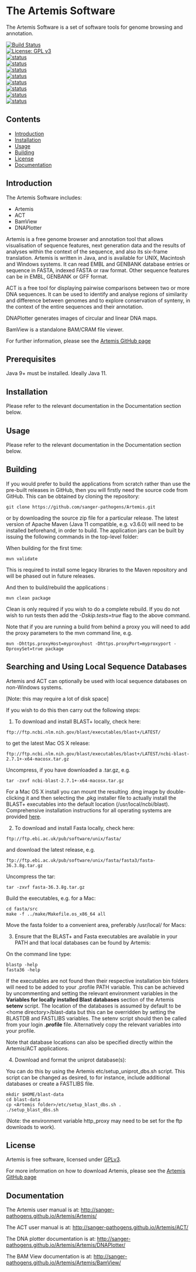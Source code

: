 # The Artemis Software
The Artemis Software is a set of software tools for genome browsing and annotation.

[![Build Status](https://travis-ci.org/sanger-pathogens/Artemis.svg?branch=master)](https://travis-ci.org/sanger-pathogens/Artemis)  
[![License: GPL v3](https://img.shields.io/badge/License-GPL%20v3-brightgreen.svg)](https://github.com/sanger-pathogens/Artemis/blob/master/LICENSE)  
[![status](https://img.shields.io/badge/Bioinformatics-10.1093%2Fbioinformatics%2F16.10.944-brightgreen.svg)](https://doi.org/10.1093/bioinformatics/16.10.944)  
[![status](https://img.shields.io/badge/Bioinformatics-10.1093%2Fbioinformatics%2Fbtr703-brightgreen.svg)](https://doi.org/10.1093/bioinformatics/btr703)   
[![status](https://img.shields.io/badge/Bioinformatics-10.1093%2Fbioinformatics%2Fbtn529-brightgreen.svg)](https://doi.org/10.1093/bioinformatics/btn529)   
[![status](https://img.shields.io/badge/BIB-10.1093%2Fbib%2F4.2.124-brightgreen.svg)](https://doi.org/10.1093/bib/4.2.124)   
[![status](https://img.shields.io/badge/Bioinformatics-10.1093%2Fbioinformatics%2Fbti553-brightgreen.svg)](https://doi.org/10.1093/bioinformatics/bti553)   
[![status](https://img.shields.io/badge/BIB-10.1093%2Fbib%2Fbbr073-brightgreen.svg)](https://doi.org/10.1093/bib/bbr073)   
[![status](https://img.shields.io/badge/Bioinformatics-10.1093%2Fbioinformatics%2Fbtq010-brightgreen.svg)](https://doi.org/10.1093/bioinformatics/btq010)   
[![status](https://img.shields.io/badge/Bioinformatics-10.1093%2Fbioinformatics%2Fbtn578-brightgreen.svg)](https://doi.org/10.1093/bioinformatics/btn578)   

## Contents
  * [Introduction](#introduction)
  * [Installation](#installation)
  * [Usage](#usage)
  * [Building](#building)
  * [License](#license)
  * [Documentation](#documentation)

## Introduction
The Artemis Software includes:

* Artemis
* ACT
* BamView
* DNAPlotter

Artemis is a free genome browser and annotation tool that allows visualisation of sequence features, next generation data and the results of analyses within the context of the sequence, and also its six-frame translation. Artemis is written in Java, and is available for UNIX, Macintosh and Windows systems. It can read EMBL and GENBANK database entries or sequence in FASTA, indexed FASTA or raw format. Other sequence features can be in EMBL, GENBANK or GFF format.

ACT is a free tool for displaying pairwise comparisons between two or more DNA sequences. It can be used to identify and analyse regions of similarity and difference between genomes and to explore conservation of synteny, in the context of the entire sequences and their annotation.

DNAPlotter generates images of circular and linear DNA maps.

BamView is a standalone BAM/CRAM file viewer.

For further information, please see the [Artemis GitHub page](http://sanger-pathogens.github.io/Artemis/)

## Prerequisites

Java 9+ must be installed. Ideally Java 11.

## Installation

Please refer to the relevant documentation in the Documentation section below.

## Usage

Please refer to the relevant documentation in the Documentation section below.

## Building

If you would prefer to build the applications from scratch rather than use the pre-built releases in GitHub, then you will firstly need the source code from GitHub. This can be obtained by cloning the repository:
```
git clone https://github.com/sanger-pathogens/Artemis.git
```
or by downloading the source zip file for a particular release. The latest version of Apache Maven (Java 11 compatible, e.g. v3.6.0) will need to be installed beforehand, in order to build. The application jars can be built by issuing the following commands in the top-level folder:

When building for the first time:
```
mvn validate
```
This is required to install some legacy libraries to the Maven repository and will be phased out in future releases.

And then to build/rebuild the applications :
```
mvn clean package
```
Clean is only required if you wish to do a complete rebuild.
If you do not wish to run tests then add the <i>-Dskip.tests=true</i> flag to the above command.

Note that if you are running a build from behind a proxy you will need to add the proxy parameters to the mvn command line, e.g.
```
mvn -Dhttps.proxyHost=myproxyhost -Dhttps.proxyPort=myproxyport -DproxySet=true package
```

## Searching and Using Local Sequence Databases

Artemis and ACT can optionally be used with local sequence databases on non-Windows systems.

[Note: this may require a lot of disk space]

If you wish to do this then carry out the following steps:

1. To download and install BLAST+ locally, check here:

  ```
  ftp://ftp.ncbi.nlm.nih.gov/blast/executables/blast+/LATEST/
  ```
  to get the latest Mac OS X release:

  ```
  ftp://ftp.ncbi.nlm.nih.gov/blast/executables/blast+/LATEST/ncbi-blast-2.7.1+-x64-macosx.tar.gz
  ```
  Uncompress, if you have downloaded a .tar.gz, e.g.

  ```
  tar -zxvf ncbi-blast-2.7.1+-x64-macosx.tar.gz
  ```
  For a Mac OS X install you can mount the resulting .dmg image by double-clicking it and then selecting the .pkg installer file to actually install the BLAST+ executables into the default location (/usr/local/ncbi/blast). Comprehensive installation instructions for all operating systems are provided  [here](https://www.ncbi.nlm.nih.gov/books/NBK279690/).

2. To download and install Fasta locally, check here:

  ```
  ftp://ftp.ebi.ac.uk/pub/software/unix/fasta/
  ```

  and download the latest release, e.g.

  ```
  ftp://ftp.ebi.ac.uk/pub/software/unix/fasta/fasta3/fasta-36.3.8g.tar.gz
  ```
  Uncompress the tar:

  ```
  tar -zxvf fasta-36.3.8g.tar.gz
  ```

  Build the executables, e.g. for a Mac:

  ```
  cd fasta/src
  make -f ../make/Makefile.os_x86_64 all
  ```
  Move the fasta folder to a convenient area, preferably /usr/local/ for Macs:

3. Ensure that the BLAST+ and Fasta executables are available in your PATH and that local databases can be found by Artemis:

  On the command line type:

  ```
  blastp -help
  fasta36 -help
  ```
  If the executables are not found then their respective installation bin folders will need to be added to your .profile PATH variable. This can be achieved by uncommenting and setting the relevant environment variables in the **Variables for locally installed Blast databases** section of the Artemis **setenv** script. The location of the databases is assumed by default to be &lt;home directory&gt;/blast-data but this can be overridden by setting the BLASTDB and FASTLIBS variables. The setenv script should then be called from your login **.profile** file. Alternatively copy the relevant variables into your profile.

  Note that database locations can also be specified directly within the Artemis/ACT applications.

4. Download and format the uniprot database(s):

  You can do this by using the Artemis etc/setup_uniprot_dbs.sh script. This script can be changed as desired, to for instance, include additional databases or create a FASTLIBS file.

  ```
  mkdir $HOME/blast-data
  cd blast-data
  cp <Artemis folder>/etc/setup_blast_dbs.sh .
  ./setup_blast_dbs.sh
  ```

  (Note: the environment variable http_proxy may need to be set for the ftp downloads to work).

## License
Artemis is free software, licensed under [GPLv3](https://github.com/sanger-pathogens/artemis/blob/master/LICENSE).

For more information on how to download Artemis, please see the [Artemis GitHub page](http://sanger-pathogens.github.io/Artemis/)

## Documentation

The Artemis user manual is at:
  http://sanger-pathogens.github.io/Artemis/Artemis/

The ACT user manual is at:
  http://sanger-pathogens.github.io/Artemis/ACT/

The DNA plotter documentation is at:
  http://sanger-pathogens.github.io/Artemis/Artemis/DNAPlotter/

The BAM View documentation is at:
  http://sanger-pathogens.github.io/Artemis/Artemis/BamView/
